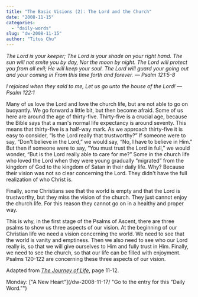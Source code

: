 ```yaml
---
title: "The Basic Visions (2): The Lord and the Church"
date: "2008-11-15"
categories: 
  - "daily-words"
slug: "dw-2008-11-15"
author: "Titus Chu"
---
```


_The Lord is your keeper; The Lord is your shade on your right hand. The sun will not smite you by day, Nor the moon by night. The Lord will protect you from all evil; He will keep your soul. The Lord will guard your going out and your coming in From this time forth and forever. — Psalm 121:5-8_

_I rejoiced when they said to me, Let us go unto the house of the Lord!_ — _Psalm 122:1_

Many of us love the Lord and love the church life, but are not able to go on buoyantly. We go forward a little bit, but then become afraid. Some of us here are around the age of thirty-five. Thirty-five is a crucial age, because the Bible says that a man's normal life expectancy is around seventy. This means that thirty-five is a half-way mark. As we approach thirty-five it is easy to consider, “Is the Lord really that trustworthy?” If someone were to say, “Don't believe in the Lord,” we would say, “No, I have to believe in Him.” But then if someone were to say, “You must trust the Lord in full,” we would wonder, “But is the Lord really able to care for me?” Some in the church life who loved the Lord when they were young gradually “migrated” from the kingdom of God to the kingdom of Satan in their daily life. Why? Because their vision was not so clear concerning the Lord. They didn't have the full realization of who Christ is.

Finally, some Christians see that the world is empty and that the Lord is trustworthy, but they miss the vision of the church. They just cannot enjoy the church life. For this reason they cannot go on in a healthy and proper way.

This is why, in the first stage of the Psalms of Ascent, there are three psalms to show us three aspects of our vision. At the beginning of our Christian life we need a vision concerning the world. We need to see that the world is vanity and emptiness. Then we also need to see who our Lord really is, so that we will give ourselves to Him and fully trust in Him. Finally, we need to see the church, so that our life can be filled with enjoyment. Psalms 120-122 are concerning these three aspects of our vision.

Adapted from [_The Journey of Life_](/book-journey-of-life/ "Go to the entry for this book"), page 11-12.

Monday: ["A New Heart"](/dw-2008-11-17/ "Go to the entry for this "Daily Word."")
